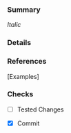 ### Summary
_Italic_
### Details

### References
[Examples]

### Checks
- [ ] Tested Changes

- [x] Commit
